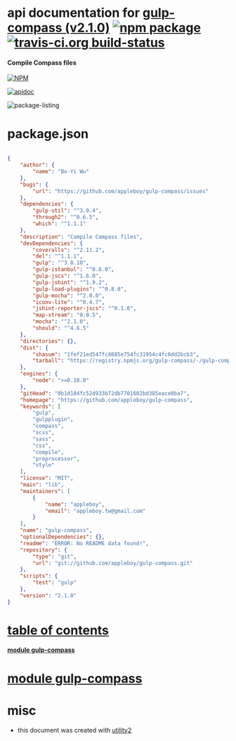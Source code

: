 # api documentation for  [gulp-compass (v2.1.0)](https://github.com/appleboy/gulp-compass)  [![npm package](https://img.shields.io/npm/v/npmdoc-gulp-compass.svg?style=flat-square)](https://www.npmjs.org/package/npmdoc-gulp-compass) [![travis-ci.org build-status](https://api.travis-ci.org/npmdoc/node-npmdoc-gulp-compass.svg)](https://travis-ci.org/npmdoc/node-npmdoc-gulp-compass)
#### Compile Compass files

[![NPM](https://nodei.co/npm/gulp-compass.png?downloads=true)](https://www.npmjs.com/package/gulp-compass)

[![apidoc](https://npmdoc.github.io/node-npmdoc-gulp-compass/build/screen-capture.buildNpmdoc.browser._2Fhome_2Ftravis_2Fbuild_2Fnpmdoc_2Fnode-npmdoc-gulp-compass_2Ftmp_2Fbuild_2Fapidoc.html.png)](https://npmdoc.github.io/node-npmdoc-gulp-compass/build..beta..travis-ci.org/apidoc.html)

![package-listing](https://npmdoc.github.io/node-npmdoc-gulp-compass/build/screen-capture.npmPackageListing.svg)



# package.json

```json

{
    "author": {
        "name": "Bo-Yi Wu"
    },
    "bugs": {
        "url": "https://github.com/appleboy/gulp-compass/issues"
    },
    "dependencies": {
        "gulp-util": "^3.0.4",
        "through2": "^0.6.5",
        "which": "^1.1.1"
    },
    "description": "Compile Compass files",
    "devDependencies": {
        "coveralls": "^2.11.2",
        "del": "^1.1.1",
        "gulp": "^3.8.10",
        "gulp-istanbul": "^0.6.0",
        "gulp-jscs": "^1.6.0",
        "gulp-jshint": "^1.9.2",
        "gulp-load-plugins": "^0.8.0",
        "gulp-mocha": "^2.0.0",
        "iconv-lite": "^0.4.7",
        "jshint-reporter-jscs": "^0.1.0",
        "map-stream": "0.0.5",
        "mocha": "^2.1.0",
        "should": "^4.6.5"
    },
    "directories": {},
    "dist": {
        "shasum": "1fef21ed547fc8685e754fc31954c4fc6dd2bcb3",
        "tarball": "https://registry.npmjs.org/gulp-compass/-/gulp-compass-2.1.0.tgz"
    },
    "engines": {
        "node": ">=0.10.0"
    },
    "gitHead": "0b1d104fc52d933b72db7701602bd385eace0ba7",
    "homepage": "https://github.com/appleboy/gulp-compass",
    "keywords": [
        "gulp",
        "gulpplugin",
        "compass",
        "scss",
        "sass",
        "css",
        "compile",
        "preprocessor",
        "style"
    ],
    "license": "MIT",
    "main": "lib",
    "maintainers": [
        {
            "name": "appleboy",
            "email": "appleboy.tw@gmail.com"
        }
    ],
    "name": "gulp-compass",
    "optionalDependencies": {},
    "readme": "ERROR: No README data found!",
    "repository": {
        "type": "git",
        "url": "git://github.com/appleboy/gulp-compass.git"
    },
    "scripts": {
        "test": "gulp"
    },
    "version": "2.1.0"
}
```



# <a name="apidoc.tableOfContents"></a>[table of contents](#apidoc.tableOfContents)

#### [module gulp-compass](#apidoc.module.gulp-compass)



# <a name="apidoc.module.gulp-compass"></a>[module gulp-compass](#apidoc.module.gulp-compass)



# misc
- this document was created with [utility2](https://github.com/kaizhu256/node-utility2)
